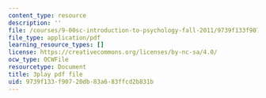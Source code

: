```yaml
---
content_type: resource
description: ''
file: /courses/9-00sc-introduction-to-psychology-fall-2011/9739f133f90720db83a683ffcd2b831b_bihrpOS0qtY.pdf
file_type: application/pdf
learning_resource_types: []
license: https://creativecommons.org/licenses/by-nc-sa/4.0/
ocw_type: OCWFile
resourcetype: Document
title: 3play pdf file
uid: 9739f133-f907-20db-83a6-83ffcd2b831b
---
```

